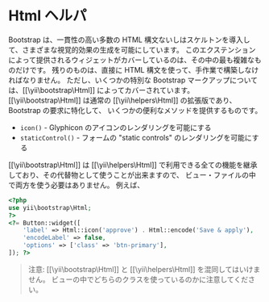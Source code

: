 Html ヘルパ
===========

Bootstrap は、一貫性の高い多数の HTML 構文ないしはスケルトンを導入して、さまざまな視覚的効果の生成を可能にしています。
このエクステンションによって提供されるウィジェットがカバーしているのは、その中の最も複雑なものだけです。
残りのものは、直接に HTML 構文を使って、手作業で構築しなければなりません。
ただし、いくつかの特別な Bootstrap マークアップについては、[[\yii\bootstrap\Html]] によってカバーされています。
[[\yii\bootstrap\Html]] は通常の [[\yii\helpers\Html]] の拡張版であり、Bootstrap の要求に特化して、
いくつかの便利なメソッドを提供するものです。

 - `icon()` - Glyphicon のアイコンのレンダリングを可能にする
 - `staticControl()` - フォームの "static controls" のレンダリングを可能にする

[[\yii\bootstrap\Html]] は [[\yii\helpers\Html]] で利用できる全ての機能を継承しており、その代替物として使うことが出来ますので、
ビュー・ファイルの中で両方を使う必要はありません。
例えば、

```php
<?php
use yii\bootstrap\Html;
?>
<?= Button::widget([
    'label' => Html::icon('approve') . Html::encode('Save & apply'),
    'encodeLabel' => false,
    'options' => ['class' => 'btn-primary'],
]); ?>
```

> 注意: [[\yii\bootstrap\Html]] と [[\yii\helpers\Html]] を混同してはいけません。
  ビューの中でどちらのクラスを使っているのかに注意してください。
